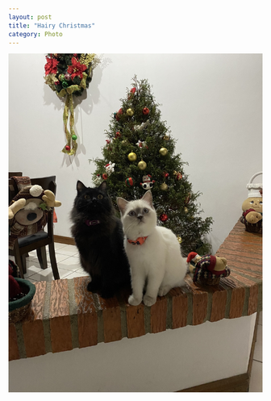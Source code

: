 ```yaml
---
layout: post
title: "Hairy Christmas"
category: Photo
---
```


![Hairy Christmas](/images/up/fotos/hairy-christmas.jpeg)
